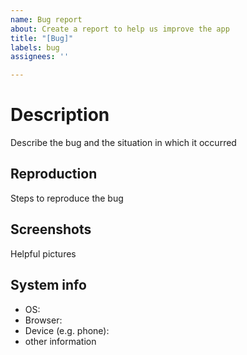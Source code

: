 ```yaml
---
name: Bug report
about: Create a report to help us improve the app
title: "[Bug]"
labels: bug
assignees: ''

---
```


# Description

Describe the bug and the situation in which it occurred

## Reproduction

Steps to reproduce the bug

## Screenshots

Helpful pictures

## System info

 - OS:
 - Browser:
 - Device (e.g. phone):
 - other information

